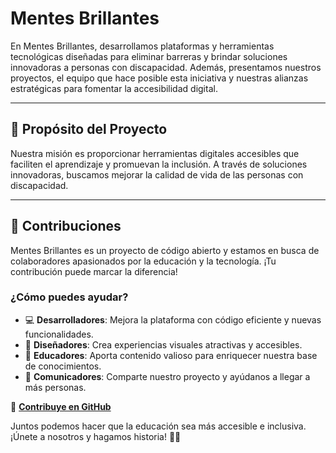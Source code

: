 # Mentes Brillantes

En Mentes Brillantes, desarrollamos plataformas y herramientas tecnológicas diseñadas para eliminar barreras y brindar soluciones innovadoras a personas con discapacidad. Además, presentamos nuestros proyectos, el equipo que hace posible esta iniciativa y nuestras alianzas estratégicas para fomentar la accesibilidad digital.

---

## 🎯 Propósito del Proyecto

Nuestra misión es proporcionar herramientas digitales accesibles que faciliten el aprendizaje y promuevan la inclusión. A través de soluciones innovadoras, buscamos mejorar la calidad de vida de las personas con discapacidad.

---
## 🔗 Contribuciones

Mentes Brillantes es un proyecto de código abierto y estamos en busca de colaboradores apasionados por la educación y la tecnología. ¡Tu contribución puede marcar la diferencia!

### ¿Cómo puedes ayudar?
- 💻 **Desarrolladores**: Mejora la plataforma con código eficiente y nuevas funcionalidades.
- 🎨 **Diseñadores**: Crea experiencias visuales atractivas y accesibles.
- 📖 **Educadores**: Aporta contenido valioso para enriquecer nuestra base de conocimientos.
- 📣 **Comunicadores**: Comparte nuestro proyecto y ayúdanos a llegar a más personas.

🔗 **[Contribuye en GitHub](https://github.com/andrefkf/Mentes-Brillantes)**

Juntos podemos hacer que la educación sea más accesible e inclusiva. ¡Únete a nosotros y hagamos historia! 🚀✨
